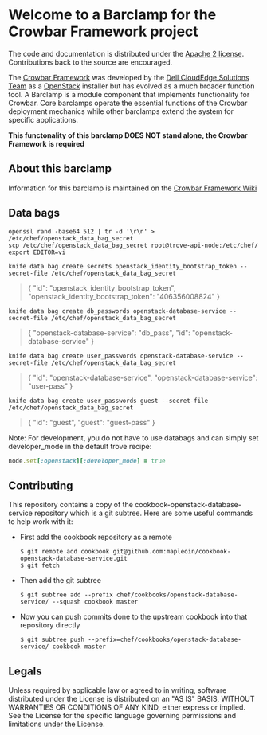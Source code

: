 Welcome to a Barclamp for the Crowbar Framework project
=======================================================

The code and documentation is distributed under the [Apache 2 license](http://www.apache.org/licenses/LICENSE-2.0.html).
Contributions back to the source are encouraged.

The [Crowbar Framework](https://github.com/crowbar/crowbar) was developed by the
[Dell CloudEdge Solutions Team](http://dell.com/openstack) as a [OpenStack](http://OpenStack.org) installer but has
evolved as a much broader function tool. A Barclamp is a module component that implements functionality for Crowbar.
Core barclamps operate the essential functions of the Crowbar deployment mechanics while other barclamps extend the
system for specific applications.

**This functonality of this barclamp DOES NOT stand alone, the Crowbar Framework is required**

About this barclamp
-------------------

Information for this barclamp is maintained on the [Crowbar Framework Wiki](https://github.com/crowbar/crowbar/wiki)

Data bags
---------

```
openssl rand -base64 512 | tr -d '\r\n' > /etc/chef/openstack_data_bag_secret
scp /etc/chef/openstack_data_bag_secret root@trove-api-node:/etc/chef/
export EDITOR=vi
```

```
knife data bag create secrets openstack_identity_bootstrap_token --secret-file /etc/chef/openstack_data_bag_secret
```

> {
>   "id": "openstack_identity_bootstrap_token",
>   "openstack_identity_bootstrap_token": "406356008824"
> }

```
knife data bag create db_passwords openstack-database-service --secret-file /etc/chef/openstack_data_bag_secret
```

> {
>   "openstack-database-service": "db_pass",
>   "id": "openstack-database-service"
> }

```
knife data bag create user_passwords openstack-database-service --secret-file /etc/chef/openstack_data_bag_secret 
```

> {
>   "id": "openstack-database-service",
>   "openstack-database-service": "user-pass"
> }

```
knife data bag create user_passwords guest --secret-file /etc/chef/openstack_data_bag_secret
```

> {
>   "id": "guest",
>   "guest": "guest-pass"
> }

Note: For development, you do not have to use databags and can simply set developer_mode in the default trove recipe:

```ruby
node.set[:openstack][:developer_mode] = true
```

Contributing
------------

This repository contains a copy of the cookbook-openstack-database-service repository which is a git 
subtree. Here are some useful commands to help work with it:

* First add the cookbook repository as a remote

  ```
  $ git remote add cookbook git@github.com:mapleoin/cookbook-openstack-database-service.git
  $ git fetch
  ```

* Then add the git subtree

  ```
  $ git subtree add --prefix chef/cookbooks/openstack-database-service/ --squash cookbook master
  ```

* Now you can push commits done to the upstream cookbook into that repository directly

  ```
  $ git subtree push --prefix=chef/cookbooks/openstack-database-service/ cookbook master
  ```

Legals
------

Unless required by applicable law or agreed to in writing, software distributed under the License is distributed on
an "AS IS" BASIS, WITHOUT WARRANTIES OR CONDITIONS OF ANY KIND, either express or implied. See the License for the
specific language governing permissions and limitations under the License.
